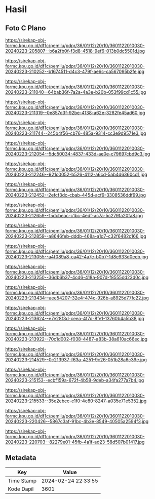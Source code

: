 # Hasil

## Foto C Plano

https://sirekap-obj-formc.kpu.go.id/df1c/pemilu/pdpr/36/01/12/20/10/3601122010030-20240223-205807--b6a2fb0f-f3d8-4518-9ef6-013b0dc5501d.jpg

https://sirekap-obj-formc.kpu.go.id/df1c/pemilu/pdpr/36/01/12/20/10/3601122010030-20240223-210252--b1674511-d4c3-479f-ae6c-ca567095b2fe.jpg

https://sirekap-obj-formc.kpu.go.id/df1c/pemilu/pdpr/36/01/12/20/10/3601122010030-20240223-211040--64bab36f-7a2a-4a3e-b20b-053f99cd1c55.jpg

https://sirekap-obj-formc.kpu.go.id/df1c/pemilu/pdpr/36/01/12/20/10/3601122010030-20240223-211319--0e857d3f-92be-4138-a62e-3282fe45ad60.jpg

https://sirekap-obj-formc.kpu.go.id/df1c/pemilu/pdpr/36/01/12/20/10/3601122010030-20240223-211744--245b4f56-cb76-485a-9314-cc3e9d9571e3.jpg

https://sirekap-obj-formc.kpu.go.id/df1c/pemilu/pdpr/36/01/12/20/10/3601122010030-20240223-212054--5dc50034-4837-433d-ae0e-c79697cbd9c3.jpg

https://sirekap-obj-formc.kpu.go.id/df1c/pemilu/pdpr/36/01/12/20/10/3601122010030-20240223-212246--921c0052-b526-4112-a6cd-5ab4d6360cd1.jpg

https://sirekap-obj-formc.kpu.go.id/df1c/pemilu/pdpr/36/01/12/20/10/3601122010030-20240223-212452--2efcf3dc-cbab-445d-acf9-3308536ddf99.jpg

https://sirekap-obj-formc.kpu.go.id/df1c/pemilu/pdpr/36/01/12/20/10/3601122010030-20240223-212659--15dcbeac-c1bc-4edf-ac7a-5c279fa20fa8.jpg

https://sirekap-obj-formc.kpu.go.id/df1c/pemilu/pdpr/36/01/12/20/10/3601122010030-20240223-212859--a8646feb-dddb-468a-a1d7-c32f6482c166.jpg

https://sirekap-obj-formc.kpu.go.id/df1c/pemilu/pdpr/36/01/12/20/10/3601122010030-20240223-213055--a4f089a8-ca42-4a7e-b0b7-1d8e933d0eeb.jpg

https://sirekap-obj-formc.kpu.go.id/df1c/pemilu/pdpr/36/01/12/20/10/3601122010030-20240223-213250--36db6b37-4cd6-418a-907d-f8555dd23d0c.jpg

https://sirekap-obj-formc.kpu.go.id/df1c/pemilu/pdpr/36/01/12/20/10/3601122010030-20240223-213434--aee54207-32e4-474c-926b-a8925d77fc22.jpg

https://sirekap-obj-formc.kpu.go.id/df1c/pemilu/pdpr/36/01/12/20/10/3601122010030-20240223-213624--e7e28f3d-ceea-4f7d-8fe1-13760b4a5b38.jpg

https://sirekap-obj-formc.kpu.go.id/df1c/pemilu/pdpr/36/01/12/20/10/3601122010030-20240223-213922--70c1d002-f038-4487-a83b-38a610ac66ec.jpg

https://sirekap-obj-formc.kpu.go.id/df1c/pemilu/pdpr/36/01/12/20/10/3601122010030-20240223-214529--0c213937-f63a-4251-9c26-051b28a6c39e.jpg

https://sirekap-obj-formc.kpu.go.id/df1c/pemilu/pdpr/36/01/12/20/10/3601122010030-20240223-215153--ecbf159a-672f-4b58-9deb-a34fa277a7b4.jpg

https://sirekap-obj-formc.kpu.go.id/df1c/pemilu/pdpr/36/01/12/20/10/3601122010030-20240223-215533--35e2ebcc-c1f0-4c80-8247-a035e71e5352.jpg

https://sirekap-obj-formc.kpu.go.id/df1c/pemilu/pdpr/36/01/12/20/10/3601122010030-20240223-220426--5867c3af-91bc-4b3e-8549-40505a2594f3.jpg

https://sirekap-obj-formc.kpu.go.id/df1c/pemilu/pdpr/36/01/12/20/10/3601122010030-20240223-220703--82279e01-45fb-4a1f-ad23-58d507b01417.jpg


## Metadata

| Key        | Value               |
| ---------- | ------------------- |
| Time Stamp | 2024-02-24 22:33:55 |
| Kode Dapil | 3601                |



